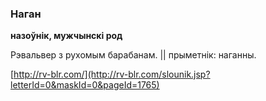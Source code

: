 ### Наган
**назоўнік, мужчынскі род**

Рэвальвер з рухомым барабанам. || прыметнік: наганны.

<a rel="author">[http://rv-blr.com/](http://rv-blr.com/slounik.jsp?letterId=0&maskId=0&pageId=1765)</a>
